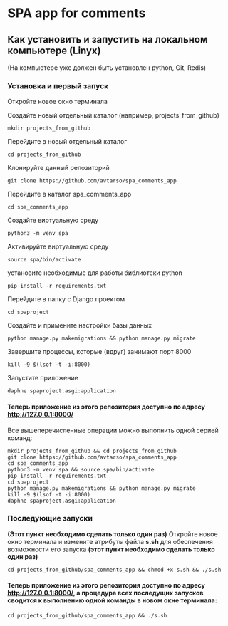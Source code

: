 # SPA app for comments

## Как установить и запустить на локальном компьютере (Linyx)
(На компьютере уже должен быть установлен python, Git, Redis)

### Установка и первый запуск

Откройте новое окно терминала

Создайте новый отдельный каталог (например, projects_from_github)

    mkdir projects_from_github
  
Перейдите в новый отдельный каталог

    cd projects_from_github
    
Клонируйте данный репозиторий

    git clone https://github.com/avtarso/spa_comments_app
    
Перейдите в каталог spa_comments_app

    cd spa_comments_app
    
Создайте виртуальную среду

    python3 -m venv spa

Активируйте виртуальную среду

    source spa/bin/activate

установите необходимые для работы библиотеки python

    pip install -r requirements.txt

Перейдите в папку с Django проектом

    cd spaproject

Создайте и примените настройки базы данных

    python manage.py makemigrations && python manage.py migrate
    
Завершите процессы, которые (вдруг) занимают порт 8000

    kill -9 $(lsof -t -i:8000)

Запустите приложение

    daphne spaproject.asgi:application

#### Теперь приложение из этого репозитория доступно по адресу http://127.0.0.1:8000/

Все вышеперечисленные операции можно выполнить одной серией команд:

    mkdir projects_from_github && cd projects_from_github
    git clone https://github.com/avtarso/spa_comments_app
    cd spa_comments_app
    python3 -m venv spa && source spa/bin/activate
    pip install -r requirements.txt
    cd spaproject
    python manage.py makemigrations && python manage.py migrate
    kill -9 $(lsof -t -i:8000)
    daphne spaproject.asgi:application

### Последующие запуски

**(Этот пункт необходимо сделать только один раз)** Откройте новое окно терминала и измените атрибуты файла **s.sh** для обеспечения возможности его запуска **(этот пункт необходимо сделать только один раз)**

    cd projects_from_github/spa_comments_app && chmod +x s.sh && ./s.sh

#### Теперь приложение из этого репозитория доступно по адресу http://127.0.0.1:8000/, а процедура всех последущих запусков сводится к выполнению одной команды в новом окне терминала:

    cd projects_from_github/spa_comments_app && ./s.sh